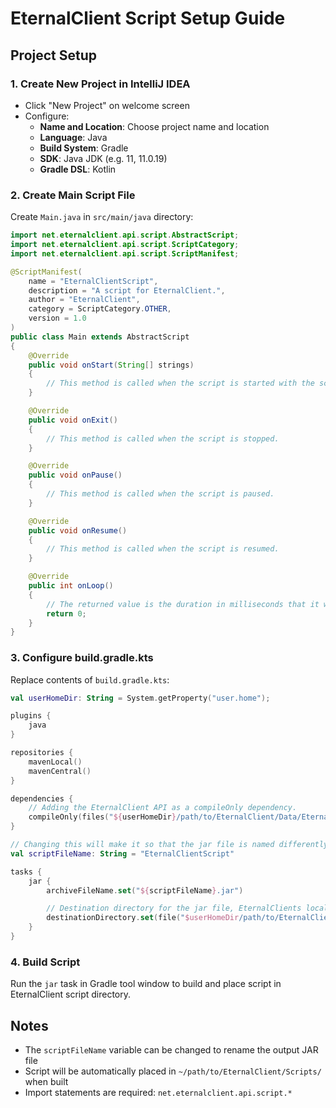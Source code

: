 # EternalClient Script Setup Guide

## Project Setup

### 1. Create New Project in IntelliJ IDEA
- Click "New Project" on welcome screen
- Configure:
  - **Name and Location**: Choose project name and location
  - **Language**: Java
  - **Build System**: Gradle
  - **SDK**: Java JDK (e.g. 11, 11.0.19)
  - **Gradle DSL**: Kotlin

### 2. Create Main Script File
Create `Main.java` in `src/main/java` directory:

```java
import net.eternalclient.api.script.AbstractScript;
import net.eternalclient.api.script.ScriptCategory;
import net.eternalclient.api.script.ScriptManifest;

@ScriptManifest(
    name = "EternalClientScript",
    description = "A script for EternalClient.",
    author = "EternalClient",
    category = ScriptCategory.OTHER,
    version = 1.0
)
public class Main extends AbstractScript
{
    @Override
    public void onStart(String[] strings)
    {
        // This method is called when the script is started with the script paramters.
    }

    @Override
    public void onExit()
    {
        // This method is called when the script is stopped.
    }

    @Override
    public void onPause()
    {
        // This method is called when the script is paused.
    }

    @Override
    public void onResume()
    {
        // This method is called when the script is resumed.
    }

    @Override
    public int onLoop()
    {
        // The returned value is the duration in milliseconds that it will sleep before calling onLoop again.
        return 0;
    }
}
```

### 3. Configure build.gradle.kts
Replace contents of `build.gradle.kts`:

```kotlin
val userHomeDir: String = System.getProperty("user.home");

plugins {
    java
}

repositories {
    mavenLocal()
    mavenCentral()
}

dependencies {
    // Adding the EternalClient API as a compileOnly dependency.
    compileOnly(files("${userHomeDir}/path/to/EternalClient/Data/EternalClient.jar"))
}

// Changing this will make it so that the jar file is named differently
val scriptFileName: String = "EternalClientScript"

tasks {
    jar {
        archiveFileName.set("${scriptFileName}.jar")

        // Destination directory for the jar file, EternalClients local script directory.
        destinationDirectory.set(file("$userHomeDir/path/to/EternalClient/Scripts"))
    }
}
```

### 4. Build Script
Run the `jar` task in Gradle tool window to build and place script in EternalClient script directory.

## Notes
- The `scriptFileName` variable can be changed to rename the output JAR file
- Script will be automatically placed in `~/path/to/EternalClient/Scripts/` when built
- Import statements are required: `net.eternalclient.api.script.*`